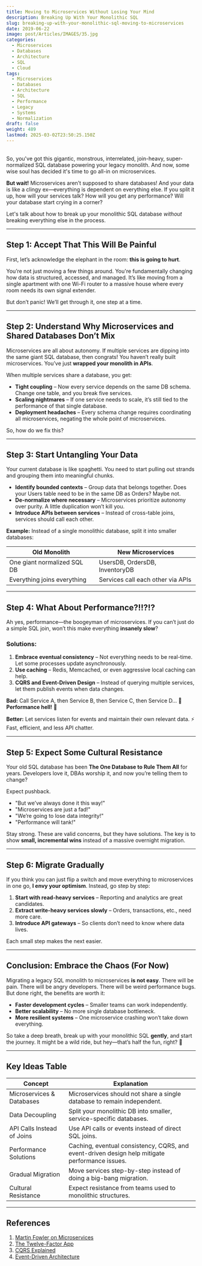 ```yaml
---
title: Moving to Microservices Without Losing Your Mind
description: Breaking Up With Your Monolithic SQL
slug: breaking-up-with-your-monolithic-sql-moving-to-microservices
date: 2019-06-22
image: post/Articles/IMAGES/35.jpg
categories:
  - Microservices
  - Databases
  - Architecture
  - SQL
  - Cloud
tags:
  - Microservices
  - Databases
  - Architecture
  - SQL
  - Performance
  - Legacy
  - Systems
  - Normalization
draft: false
weight: 489
lastmod: 2025-03-02T23:50:25.150Z
---
```

\
So, you've got this gigantic, monstrous, interrelated, join-heavy, super-normalized SQL database powering your legacy monolith. And now, some wise soul has decided it's time to go all-in on microservices.

**But wait!** Microservices aren’t supposed to share databases! And your data is like a clingy ex—everything is dependent on everything else. If you split it up, how will your services talk? How will you get any performance? Will your database start crying in a corner?

Let's talk about how to break up your monolithic SQL database *without* breaking everything else in the process.

***

## Step 1: Accept That This Will Be Painful

First, let’s acknowledge the elephant in the room: **this is going to hurt**.

You’re not just moving a few things around. You're fundamentally changing how data is structured, accessed, and managed. It’s like moving from a single apartment with one Wi-Fi router to a massive house where every room needs its own signal extender.

But don’t panic! We’ll get through it, one step at a time.

***

## Step 2: Understand Why Microservices and Shared Databases Don’t Mix

Microservices are all about autonomy. If multiple services are dipping into the same giant SQL database, then congrats! You haven’t really built microservices. You’ve just **wrapped your monolith in APIs**.

When multiple services share a database, you get:

* **Tight coupling** – Now every service depends on the same DB schema. Change one table, and you break five services.
* **Scaling nightmares** – If one service needs to scale, it’s still tied to the performance of that single database.
* **Deployment headaches** – Every schema change requires coordinating all microservices, negating the whole point of microservices.

So, how do we fix this?

***

## Step 3: Start Untangling Your Data

Your current database is like spaghetti. You need to start pulling out strands and grouping them into meaningful chunks.

* **Identify bounded contexts** – Group data that belongs together. Does your Users table need to be in the same DB as Orders? Maybe not.
* **De-normalize where necessary** – Microservices prioritize autonomy over purity. A little duplication won’t kill you.
* **Introduce APIs between services** – Instead of cross-table joins, services should call each other.

**Example:** Instead of a single monolithic database, split it into smaller databases:

| Old Monolith                | New Microservices                 |
| --------------------------- | --------------------------------- |
| One giant normalized SQL DB | UsersDB, OrdersDB, InventoryDB    |
| Everything joins everything | Services call each other via APIs |

***

## Step 4: What About Performance?!!?!?

Ah yes, performance—the boogeyman of microservices. If you can’t just do a simple SQL join, won’t this make everything **insanely slow**?

### Solutions:

1. **Embrace eventual consistency** – Not everything needs to be real-time. Let some processes update asynchronously.
2. **Use caching** – Redis, Memcached, or even aggressive local caching can help.
3. **CQRS and Event-Driven Design** – Instead of querying multiple services, let them publish events when data changes.

**Bad:** Call Service A, then Service B, then Service C, then Service D… 🚨 **Performance hell!** 🚨

**Better:** Let services listen for events and maintain their own relevant data. ⚡ Fast, efficient, and less API chatter.

***

## Step 5: Expect Some Cultural Resistance

Your old SQL database has been **The One Database to Rule Them All** for years. Developers love it, DBAs worship it, and now you’re telling them to change?

Expect pushback.

* "But we’ve always done it this way!"
* "Microservices are just a fad!"
* "We’re going to lose data integrity!"
* "Performance will tank!"

Stay strong. These are valid concerns, but they have solutions. The key is to show **small, incremental wins** instead of a massive overnight migration.

***

## Step 6: Migrate Gradually

If you think you can just flip a switch and move everything to microservices in one go, **I envy your optimism**. Instead, go step by step:

1. **Start with read-heavy services** – Reporting and analytics are great candidates.
2. **Extract write-heavy services slowly** – Orders, transactions, etc., need more care.
3. **Introduce API gateways** – So clients don’t need to know where data lives.

Each small step makes the next easier.

***

## Conclusion: Embrace the Chaos (For Now)

Migrating a legacy SQL monolith to microservices **is not easy**. There will be pain. There will be angry developers. There will be weird performance bugs. But done right, the benefits are worth it:

* **Faster development cycles** – Smaller teams can work independently.
* **Better scalability** – No more single database bottleneck.
* **More resilient systems** – One microservice crashing won’t take down everything.

So take a deep breath, break up with your monolithic SQL **gently**, and start the journey. It might be a wild ride, but hey—that’s half the fun, right? 🚀

***

## Key Ideas Table

| Concept                    | Explanation                                                                                    |
| -------------------------- | ---------------------------------------------------------------------------------------------- |
| Microservices & Databases  | Microservices should not share a single database to remain independent.                        |
| Data Decoupling            | Split your monolithic DB into smaller, service-specific databases.                             |
| API Calls Instead of Joins | Use API calls or events instead of direct SQL joins.                                           |
| Performance Solutions      | Caching, eventual consistency, CQRS, and event-driven design help mitigate performance issues. |
| Gradual Migration          | Move services step-by-step instead of doing a big-bang migration.                              |
| Cultural Resistance        | Expect resistance from teams used to monolithic structures.                                    |

***

## References

1. [Martin Fowler on Microservices](https://martinfowler.com/articles/microservices.html)
2. [The Twelve-Factor App](https://12factor.net/)
3. [CQRS Explained](https://www.eventstore.com/blog/what-is-cqrs)
4. [Event-Driven Architecture](https://aws.amazon.com/event-driven-architecture/)
